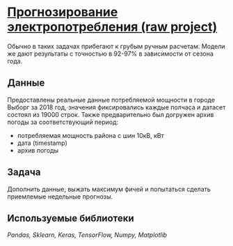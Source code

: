 # [Прогнозирование электропотребления (raw project)](power_project.ipynb)

Обычно в таких задачах прибегают к грубым ручным расчетам. Модели же дают результаты с точностью в 92-97% в зависимости от сезона года.
## Данные 

Предоставлены реальные данные потребляемой мощности в городе Выборг за 2018 год, значения фиксировались каждые полчаса и датасет состоял из 19000 строк. Также предварительно был догружен архив погоды за соответствующий период:

- потребляемая мощность района с шин 10кВ, кВт
- дата (timestamp)
- архив погоды

## Задача

Дополнить данные, выжать максимум фичей и попытаться сделать приемлемые недельные прогнозы.

## Используемые библиотеки
*Pandas, Sklearn, Keras, TensorFlow, Numpy, Matplotlib*
